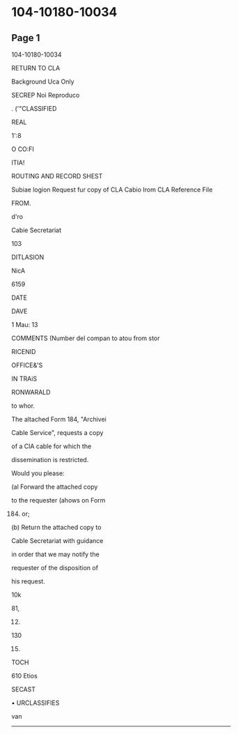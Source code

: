 # 104-10180-10034

## Page 1

104-10180-10034

RETURN TO CLA

Background Uca Only

SECREP Noi Reproduco

. ('"CLASSIFIED

REAL

1':8

O CO:FI

ITIA!

ROUTING AND RECORD SHEST

Subiae logion Request fur copy of CLA Cabio Irom CLA Reference File

FROM.

d'ro

Cabie Secretariat

103

DITLASION

NicA

6159

DATE

DAVE

1 Mau: 13

COMMENTS (Number del compan to atou from stor

RICENID

OFFICE&'S

IN TRAiS

RONWARALD

to whor.

The altached Form 184, "Archivei

Cable Service", requests a copy

of a ClA cable for which the

dissemination is restricted.

Would you please:

(al Forward the attached copy

to the requester (ahows on Form

184) or;

(b) Return the attached copy to

Cable Secretariat with guidance

in order that we may notify the

requester of the disposition of

his request.

10k

81,

12.

130

15.

TOCH

610 Etios

SECAST

• URCLASSIFIES

van

---

